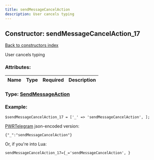 ```yaml
---
title: sendMessageCancelAction
description: User cancels typing
---
```

## Constructor: sendMessageCancelAction\_17  
[Back to constructors index](index.md)



User cancels typing

### Attributes:

| Name     |    Type       | Required | Description |
|----------|:-------------:|:--------:|------------:|



### Type: [SendMessageAction](../types/SendMessageAction.md)


### Example:

```
$sendMessageCancelAction_17 = ['_' => 'sendMessageCancelAction', ];
```  

[PWRTelegram](https://pwrtelegram.xyz) json-encoded version:

```
{"_":"sendMessageCancelAction"}
```


Or, if you're into Lua:  


```
sendMessageCancelAction_17={_='sendMessageCancelAction', }

```


